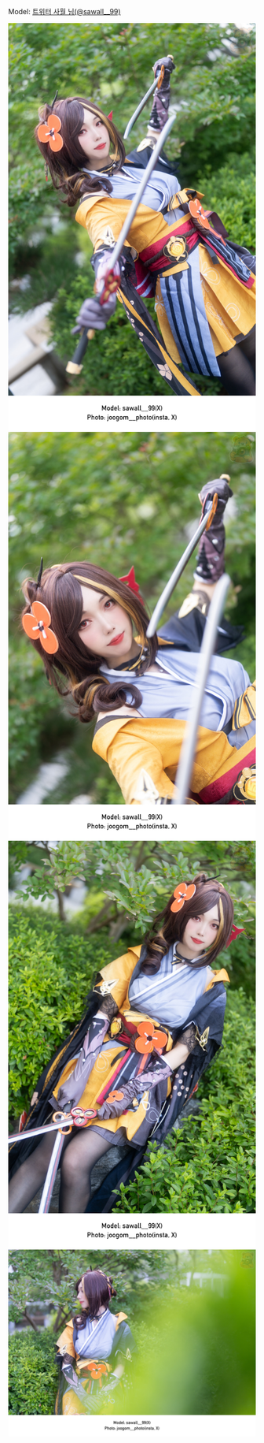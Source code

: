 ﻿---
dddd: 2024.06.08 부코페 토
nickname: 사월
sns_type: x
sns_id: sawall__99
---

<a name="sawall__99"></a>
Model: <a href="https://x.com/sawall__99" target="_blank">트위터 사월 님(@sawall__99)</a>

![B61220240615202611906.jpg](/assets/img/2024/06-08/사월/B61220240615202611906.jpg)
![B61220240615204120852.jpg](/assets/img/2024/06-08/사월/B61220240615204120852.jpg)
![B61220240616155903125.jpg](/assets/img/2024/06-08/사월/B61220240616155903125.jpg)
![B61220240616163154581.jpg](/assets/img/2024/06-08/사월/B61220240616163154581.jpg)